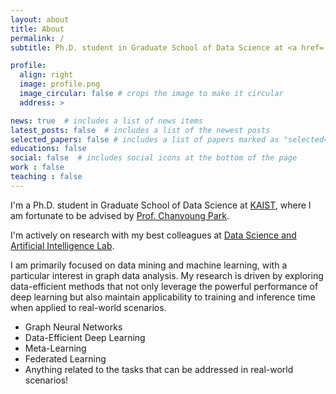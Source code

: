 ```yaml
---
layout: about
title: About
permalink: /
subtitle: Ph.D. student in Graduate School of Data Science at <a href='https://kaist.ac.kr'>KAIST</a>.

profile:
  align: right
  image: profile.png
  image_circular: false # crops the image to make it circular
  address: >

news: true  # includes a list of news items
latest_posts: false  # includes a list of the newest posts
selected_papers: false # includes a list of papers marked as "selected={true}"
educations: false
social: false  # includes social icons at the bottom of the page
work : false
teaching : false
---
```


I'm a Ph.D. student in Graduate School of Data Science at <a href='https://kaist.ac.kr'>KAIST</a>, where I am fortunate to be advised by <a href='http://dsail.kaist.ac.kr/professor/'>Prof. Chanyoung Park</a>.

I'm actively on research with my best colleagues at <a href='http://dsail.kaist.ac.kr'>Data Science and Artificial Intelligence Lab</a>.

I am primarily focused on data mining and machine learning, with a particular interest in graph data analysis. 
My research is driven by exploring data-efficient methods that not only leverage the powerful performance of deep learning but also maintain applicability to training and inference time when applied to real-world scenarios.  

  - Graph Neural Networks  
  - Data-Efficient Deep Learning  
  - Meta-Learning  
  - Federated Learning
  - Anything related to the tasks that can be addressed in real-world scenarios!    